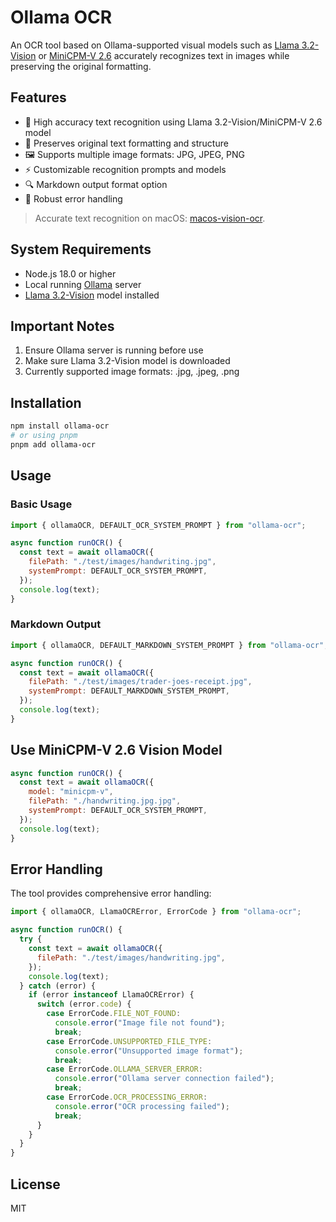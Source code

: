 # Ollama OCR

An OCR tool based on Ollama-supported visual models such as [Llama 3.2-Vision](https://ollama.com/library/llama3.2-vision) or [MiniCPM-V 2.6](https://ollama.com/library/minicpm-v)  accurately recognizes text in images while preserving the original formatting.

## Features

- 🚀 High accuracy text recognition using Llama 3.2-Vision/MiniCPM-V 2.6 model
- 📝 Preserves original text formatting and structure
- 🖼️ Supports multiple image formats: JPG, JPEG, PNG
- ⚡️ Customizable recognition prompts and models
- 🔍 Markdown output format option
- 💪 Robust error handling

> Accurate text recognition on macOS: [macos-vision-ocr](https://github.com/bytefer/macos-vision-ocr).

## System Requirements

- Node.js 18.0 or higher
- Local running [Ollama](https://ollama.com/) server
- [Llama 3.2-Vision](https://ollama.com/library/llama3.2-vision) model installed

## Important Notes

1. Ensure Ollama server is running before use
2. Make sure Llama 3.2-Vision model is downloaded
3. Currently supported image formats: .jpg, .jpeg, .png

## Installation

```bash
npm install ollama-ocr
# or using pnpm
pnpm add ollama-ocr
```

## Usage

### Basic Usage

```javascript
import { ollamaOCR, DEFAULT_OCR_SYSTEM_PROMPT } from "ollama-ocr";

async function runOCR() {
  const text = await ollamaOCR({
    filePath: "./test/images/handwriting.jpg",
    systemPrompt: DEFAULT_OCR_SYSTEM_PROMPT,
  });
  console.log(text);
}
```

### Markdown Output

```javascript
import { ollamaOCR, DEFAULT_MARKDOWN_SYSTEM_PROMPT } from "ollama-ocr";

async function runOCR() {
  const text = await ollamaOCR({
    filePath: "./test/images/trader-joes-receipt.jpg",
    systemPrompt: DEFAULT_MARKDOWN_SYSTEM_PROMPT,
  });
  console.log(text);
}
```

## Use MiniCPM-V 2.6 Vision Model

```javascript
async function runOCR() {
  const text = await ollamaOCR({
    model: "minicpm-v",
    filePath: "./handwriting.jpg.jpg",
    systemPrompt: DEFAULT_OCR_SYSTEM_PROMPT,
  });
  console.log(text);
}
```

## Error Handling

The tool provides comprehensive error handling:

```javascript
import { ollamaOCR, LlamaOCRError, ErrorCode } from "ollama-ocr";

async function runOCR() {
  try {
    const text = await ollamaOCR({
      filePath: "./test/images/handwriting.jpg",
    });
    console.log(text);
  } catch (error) {
    if (error instanceof LlamaOCRError) {
      switch (error.code) {
        case ErrorCode.FILE_NOT_FOUND:
          console.error("Image file not found");
          break;
        case ErrorCode.UNSUPPORTED_FILE_TYPE:
          console.error("Unsupported image format");
          break;
        case ErrorCode.OLLAMA_SERVER_ERROR:
          console.error("Ollama server connection failed");
          break;
        case ErrorCode.OCR_PROCESSING_ERROR:
          console.error("OCR processing failed");
          break;
      }
    }
  }
}
```

## License

MIT
